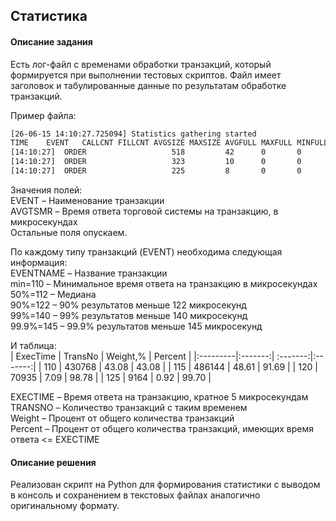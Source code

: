 ## Статистика
#### Описание задания

Есть лог-файл с временами обработки транзакций, который формируется при выполнении тестовых скриптов. Файл имеет заголовок и табулированные данные по результатам обработке транзакций.

Пример файла:
```txt
[26-06-15 14:10:27.725094] Statistics gathering started
TIME	EVENT	CALLCNT	FILLCNT	AVGSIZE	MAXSIZE	AVGFULL	MAXFULL	MINFULL	AVGDLL	MAXDLL	AVGTRIP	MAXTRIP	AVGTEAP	MAXTEAP	AVGTSMR	MAXTSMR	MINTSMR
[14:10:27]	ORDER					518			42		0		0		476
[14:10:27]	ORDER					323			10		0		0		313
[14:10:27]	ORDER					225			8		0		0		217
```

Значения полей:  
EVENT – Наименование транзакции  
AVGTSMR – Время ответа торговой системы на транзакцию, в микросекундах  
Остальные поля опускаем.  

По каждому типу транзакций (EVENT) необходима следующая информация:  
  EVENTNAME – Название транзакции  
  min=110 – Минимальное время ответа на транзакцию в микросекундах  
  50%=112 – Медиана  
  90%=122 – 90% результатов меньше 122 микросекунд  
  99%=140 – 99% результатов меньше 140 микросекунд  
  99.9%=145 – 99.9% результатов меньше 145 микросекунд  

И таблица:  
| ExecTime | TransNo | Weight,% | Percent |
|:---------|:-------:| :-------:|:-------:|
| 110      | 430768  | 43.08    | 43.08   |
| 115      | 486144  | 48.61    | 91.69   |
| 120      | 70935   | 7.09     | 98.78   |
| 125      | 9164    | 0.92     | 99.70   |

EXECTIME – Время ответа на транзакцию, кратное 5 микросекундам  
TRANSNO – Количество транзакций с таким временем  
Weight – Процент от общего количества транзакций  
Percent – Процент от общего количества транзакций, имеющих время ответа <= EXECTIME

#### Описание решения

Реализован скрипт на Python для формирования статистики с выводом в консоль и сохранением в текстовых файлах аналогично оригинальному формату.
